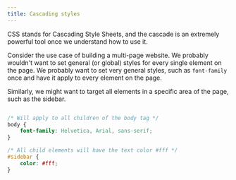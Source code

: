 ```yaml
---
title: Cascading styles
---
```


<div class="panels">
<div>

CSS stands for Cascading Style Sheets, and the cascade is an extremely powerful tool once we understand how to use it.

Consider the use case of building a multi-page website. We probably wouldn't want to set general (or global) styles for every single element on the page. We probably want to set very general styles, such as `font-family` once and have it apply to every element on the page.

Similarly, we might want to target all elements in a specific area of the page, such as the sidebar.

</div>
<div>

```css

/* Will apply to all children of the body tag */
body {
    font-family: Helvetica, Arial, sans-serif;
}

/* All child elements will have the text color #fff */
#sidebar {
    color: #fff;
}

```

</div>
</div>
